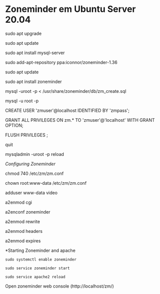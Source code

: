 # Zoneminder em Ubuntu Server 20.04
 
 sudo apt upgrade
 
 sudo apt update
 
 sudo apt install mysql-server
 
 sudo add-apt-repository ppa:iconnor/zoneminder-1.36

 sudo apt update
 
 sudo apt install zoneminder
 
 mysql -uroot -p < /usr/share/zoneminder/db/zm_create.sql
 
 mysql -u root -p

CREATE USER 'zmuser'@localhost IDENTIFIED BY 'zmpass';

GRANT ALL PRIVILEGES ON zm.* TO 'zmuser'@'localhost' WITH GRANT OPTION;

FLUSH PRIVILEGES ;

quit

mysqladmin -uroot -p reload

*Configuring Zoneminder*


chmod 740 /etc/zm/zm.conf

chown root:www-data /etc/zm/zm.conf

adduser www-data video

a2enmod cgi

a2enconf zoneminder

a2enmod rewrite

a2enmod headers

a2enmod expires

*Starting Zoneminder and apache

    sudo systemctl enable zoneminder

    sudo service zoneminder start

    sudo service apache2 reload

Open zoneminder web console (http://localhost/zm/)

